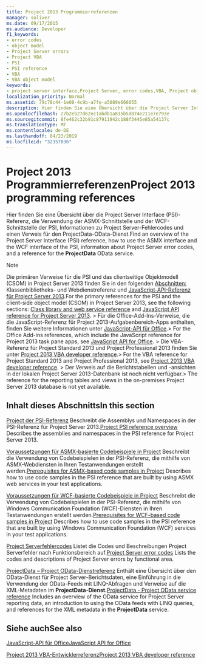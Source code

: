 ```yaml
---
title: Project 2013 Programmierreferenzen
manager: soliver
ms.date: 09/17/2015
ms.audience: Developer
f1_keywords:
- error codes
- object model
- Project Server errors
- Project VBA
- PSI
- PSI reference
- VBA
- VBA object model
keywords:
- project server interface,Project Server, error codes,VBA, Project object model,Project 2013, platform,Visual Basic for Applications, Project object model,Object model, Project VBA,Project Server, PSI reference,PSI
localization_priority: Normal
ms.assetid: 79c78c44-1e08-4c9b-a7fe-a5089e666055
description: Hier finden Sie eine Übersicht über die Project Server Interface (PSI)-Referenz, die Verwendung der ASMX-Schnittstelle und der WCF-Schnittstelle der PSI, Informationen zu Project Server-Fehlercodes und einen Verweis für den ProjectData-OData-Dienst.
ms.openlocfilehash: 27b2eb27d62ec1abdb1a835b5d874e211e7e793e
ms.sourcegitcommit: 8fe462c32b91c87911942c188f3445e85a54137c
ms.translationtype: MT
ms.contentlocale: de-DE
ms.lasthandoff: 04/23/2019
ms.locfileid: "32357036"
---
```

# <a name="project-2013-programming-references"></a><span data-ttu-id="8e52e-104">Project 2013 Programmierreferenzen</span><span class="sxs-lookup"><span data-stu-id="8e52e-104">Project 2013 programming references</span></span>

<span data-ttu-id="8e52e-105">Hier finden Sie eine Übersicht über die Project Server Interface (PSI)-Referenz, die Verwendung der ASMX-Schnittstelle und der WCF-Schnittstelle  der PSI, Informationen zu Project Server-Fehlercodes und einen Verweis für den ProjectData-OData-Dienst.</span><span class="sxs-lookup"><span data-stu-id="8e52e-105">Find an overview of the Project Server Interface (PSI) reference, how to use the ASMX interface and the WCF interface of the PSI, information about Project Server error codes, and a reference for the **ProjectData** OData service.</span></span> 
  
> [!NOTE]
> <span data-ttu-id="8e52e-106">Die primären Verweise für die PSI und das clientseitige Objektmodell (CSOM) in Project Server 2013 finden Sie in den folgenden [Abschnitten:](https://msdn.microsoft.com/library/ef1830e0-3c9a-4f98-aa0a-5556c298e7d1%28Office.15%29.aspx) Klassenbibliotheks- und Webdienstreferenz und [JavaScript-API-Referenz für Project Server 2013](javascript-library-and-rest-reference-for-project-server-2013.md).</span><span class="sxs-lookup"><span data-stu-id="8e52e-106">For the primary references for the PSI and the client-side object model (CSOM) in Project Server 2013, see the following sections: [Class library and web service reference](https://msdn.microsoft.com/library/ef1830e0-3c9a-4f98-aa0a-5556c298e7d1%28Office.15%29.aspx) and [JavaScript API reference for Project Server 2013](javascript-library-and-rest-reference-for-project-server-2013.md).</span></span> <span data-ttu-id="8e52e-107">> Für die Office-Add-Ins-Verweise, die die JavaScript-Referenz für Project 2013-Aufgabenbereich-Apps enthalten, finden Sie weitere Informationen unter [JavaScript-API für Office](https://msdn.microsoft.com/library/fp142185.aspx).</span><span class="sxs-lookup"><span data-stu-id="8e52e-107">> For the Office Add-ins references, which include the JavaScript reference for Project 2013 task pane apps, see [JavaScript API for Office](https://msdn.microsoft.com/library/fp142185.aspx).</span></span> <span data-ttu-id="8e52e-108">> Die VBA-Referenz für Project Standard 2013 und Project Professional 2013 finden Sie unter [Project 2013 VBA developer reference](https://msdn.microsoft.com/library/jj235035.aspx).</span><span class="sxs-lookup"><span data-stu-id="8e52e-108">> For the VBA reference for Project Standard 2013 and Project Professional 2013, see [Project 2013 VBA developer reference](https://msdn.microsoft.com/library/jj235035.aspx).</span></span> <span data-ttu-id="8e52e-109">> Der Verweis auf die Berichtstabellen und -ansichten in der lokalen Project Server 2013-Datenbank ist noch nicht verfügbar.</span><span class="sxs-lookup"><span data-stu-id="8e52e-109">> The reference for the reporting tables and views in the on-premises Project Server 2013 database is not yet available.</span></span> 
  
## <a name="in-this-section"></a><span data-ttu-id="8e52e-110">Inhalt dieses Abschnitts</span><span class="sxs-lookup"><span data-stu-id="8e52e-110">In this section</span></span>

<span data-ttu-id="8e52e-111">[Project der PSI-Referenz](project-psi-reference-overview.md) Beschreibt die Assemblys und Namespaces in der PSI-Referenz für Project Server 2013.</span><span class="sxs-lookup"><span data-stu-id="8e52e-111">[Project PSI reference overview](project-psi-reference-overview.md) Describes the assemblies and namespaces in the PSI reference for Project Server 2013.</span></span> 
  
<span data-ttu-id="8e52e-112">[Voraussetzungen für ASMX-basierte Codebeispiele in Project](prerequisites-for-asmx-based-code-samples-in-project.md) Beschreibt die Verwendung von Codebeispielen in der PSI-Referenz, die mithilfe von ASMX-Webdiensten in Ihren Testanwendungen erstellt werden.</span><span class="sxs-lookup"><span data-stu-id="8e52e-112">[Prerequisites for ASMX-based code samples in Project](prerequisites-for-asmx-based-code-samples-in-project.md) Describes how to use code samples in the PSI reference that are built by using ASMX web services in your test applications.</span></span> 
  
<span data-ttu-id="8e52e-113">[Voraussetzungen für WCF-basierte Codebeispiele in Project](prerequisites-for-wcf-based-code-samples-in-project.md) Beschreibt die Verwendung von Codebeispielen in der PSI-Referenz, die mithilfe von Windows Communication Foundation (WCF)-Diensten in Ihren Testanwendungen erstellt werden.</span><span class="sxs-lookup"><span data-stu-id="8e52e-113">[Prerequisites for WCF-based code samples in Project](prerequisites-for-wcf-based-code-samples-in-project.md) Describes how to use code samples in the PSI reference that are built by using Windows Communication Foundation (WCF) services in your test applications.</span></span> 
  
<span data-ttu-id="8e52e-114">[Project Serverfehlercodes](project-server-error-codes.md) Listet die Codes und Beschreibungen Project Serverfehler nach Funktionsbereich auf.</span><span class="sxs-lookup"><span data-stu-id="8e52e-114">[Project Server error codes](project-server-error-codes.md) Lists the codes and descriptions of Project Server errors by functional area.</span></span> 
  
<span data-ttu-id="8e52e-115">[ProjectData – Project OData-Dienstreferenz](https://msdn.microsoft.com/library/office/jj163015.aspx) Enthält eine Übersicht über den OData-Dienst für Project Server-Berichtsdaten, eine Einführung in die Verwendung der OData-Feeds mit LINQ-Abfragen und Verweise auf die XML-Metadaten im **ProjectData-Dienst.**</span><span class="sxs-lookup"><span data-stu-id="8e52e-115">[ProjectData - Project OData service reference](https://msdn.microsoft.com/library/office/jj163015.aspx) Includes an overview of the OData service for Project Server reporting data, an introduction to using the OData feeds with LINQ queries, and references for the XML metadata in the **ProjectData** service.</span></span> 
  
## <a name="see-also"></a><span data-ttu-id="8e52e-116">Siehe auch</span><span class="sxs-lookup"><span data-stu-id="8e52e-116">See also</span></span>



[<span data-ttu-id="8e52e-117">JavaScript-API für Office</span><span class="sxs-lookup"><span data-stu-id="8e52e-117">JavaScript API for Office</span></span>](https://msdn.microsoft.com/library/fp142185.aspx)
  
[<span data-ttu-id="8e52e-118">Project 2013 VBA-Entwicklerreferenz</span><span class="sxs-lookup"><span data-stu-id="8e52e-118">Project 2013 VBA developer reference</span></span>](https://msdn.microsoft.com/library/jj235035.aspx)

